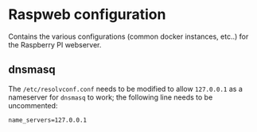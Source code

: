 # Raspweb configuration
Contains the various configurations (common docker instances, etc..) for the Raspberry PI webserver.

## dnsmasq
The `/etc/resolvconf.conf` needs to be modified to allow `127.0.0.1` as a nameserver for `dnsmasq` to work; the following line needs to be uncommented:
```
name_servers=127.0.0.1
```
